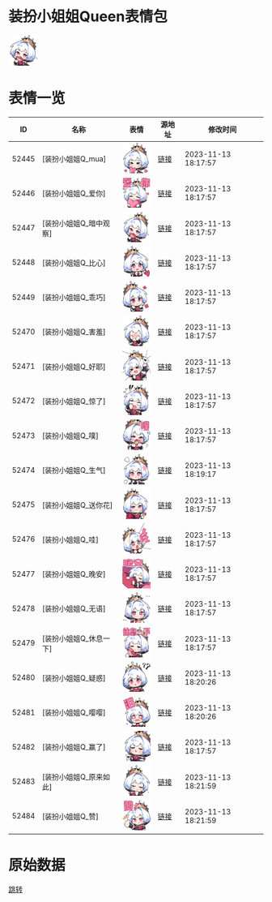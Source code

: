 # 装扮小姐姐Queen表情包

<img src="./cover.png" height="60" alt="cover" />

# 表情一览

|ID|名称|表情|源地址|修改时间|
|----|----|----|----|----|
|52445|[装扮小姐姐Q_mua]|<img src="./pic/052445_%5B装扮小姐姐Q_mua%5D.png" height="60" alt="mua"/>|[链接](https://i0.hdslb.com/bfs/emote/efc03223bdf5e9cc81ce9aa7715836a440cf6fd0.png)|2023-11-13 18:17:57|
|52446|[装扮小姐姐Q_爱你]|<img src="./pic/052446_%5B装扮小姐姐Q_爱你%5D.png" height="60" alt="爱你"/>|[链接](https://i0.hdslb.com/bfs/emote/30e87184b5a93d55e5f553404977803af83e8715.png)|2023-11-13 18:17:57|
|52447|[装扮小姐姐Q_暗中观察]|<img src="./pic/052447_%5B装扮小姐姐Q_暗中观察%5D.png" height="60" alt="暗中观察"/>|[链接](https://i0.hdslb.com/bfs/emote/9804b6fbf5bcc571a17b448eb69d00f592af5a13.png)|2023-11-13 18:17:57|
|52448|[装扮小姐姐Q_比心]|<img src="./pic/052448_%5B装扮小姐姐Q_比心%5D.png" height="60" alt="比心"/>|[链接](https://i0.hdslb.com/bfs/emote/e389dcbc30cc3d64488c2ecef8d9112a6ee3803d.png)|2023-11-13 18:17:57|
|52449|[装扮小姐姐Q_乖巧]|<img src="./pic/052449_%5B装扮小姐姐Q_乖巧%5D.png" height="60" alt="乖巧"/>|[链接](https://i0.hdslb.com/bfs/emote/bf0e1431a839b7313e9790d1dc00b892e2de8516.png)|2023-11-13 18:17:57|
|52470|[装扮小姐姐Q_害羞]|<img src="./pic/052470_%5B装扮小姐姐Q_害羞%5D.png" height="60" alt="害羞"/>|[链接](https://i0.hdslb.com/bfs/emote/9cdb387dfc093a33cffa273724f25624c9a7ae87.png)|2023-11-13 18:17:57|
|52471|[装扮小姐姐Q_好耶]|<img src="./pic/052471_%5B装扮小姐姐Q_好耶%5D.png" height="60" alt="好耶"/>|[链接](https://i0.hdslb.com/bfs/emote/638757f9450a0e85c3bd5feda0b9d45d495cdb15.png)|2023-11-13 18:17:57|
|52472|[装扮小姐姐Q_惊了]|<img src="./pic/052472_%5B装扮小姐姐Q_惊了%5D.png" height="60" alt="惊了"/>|[链接](https://i0.hdslb.com/bfs/emote/88fa7192079fd3323dd5cb2a8aec0b4d95c8f5bd.png)|2023-11-13 18:17:57|
|52473|[装扮小姐姐Q_噗]|<img src="./pic/052473_%5B装扮小姐姐Q_噗%5D.png" height="60" alt="噗"/>|[链接](https://i0.hdslb.com/bfs/emote/aa5760560580b4b637d9e7f0655a411ba989ac7a.png)|2023-11-13 18:17:57|
|52474|[装扮小姐姐Q_生气]|<img src="./pic/052474_%5B装扮小姐姐Q_生气%5D.png" height="60" alt="生气"/>|[链接](https://i0.hdslb.com/bfs/emote/11b0f9966afcb71a8744584c85f5e9c7e2921053.png)|2023-11-13 18:19:17|
|52475|[装扮小姐姐Q_送你花]|<img src="./pic/052475_%5B装扮小姐姐Q_送你花%5D.png" height="60" alt="送你花"/>|[链接](https://i0.hdslb.com/bfs/emote/cfdd303e0d607257358c6a9bc6013677f5115eef.png)|2023-11-13 18:17:57|
|52476|[装扮小姐姐Q_哇]|<img src="./pic/052476_%5B装扮小姐姐Q_哇%5D.png" height="60" alt="哇"/>|[链接](https://i0.hdslb.com/bfs/emote/8a3941b7600a445da61532620ea6f776099d8724.png)|2023-11-13 18:17:57|
|52477|[装扮小姐姐Q_晚安]|<img src="./pic/052477_%5B装扮小姐姐Q_晚安%5D.png" height="60" alt="晚安"/>|[链接](https://i0.hdslb.com/bfs/emote/c2b7f5b4e8722536f808436238bccd79ea3968cd.png)|2023-11-13 18:17:57|
|52478|[装扮小姐姐Q_无语]|<img src="./pic/052478_%5B装扮小姐姐Q_无语%5D.png" height="60" alt="无语"/>|[链接](https://i0.hdslb.com/bfs/emote/0618d635954c3374851a88d73460bf222bad2905.png)|2023-11-13 18:17:57|
|52479|[装扮小姐姐Q_休息一下]|<img src="./pic/052479_%5B装扮小姐姐Q_休息一下%5D.png" height="60" alt="休息一下"/>|[链接](https://i0.hdslb.com/bfs/emote/db75264047c1165b1cca0ba93e41b657b76faa42.png)|2023-11-13 18:17:57|
|52480|[装扮小姐姐Q_疑惑]|<img src="./pic/052480_%5B装扮小姐姐Q_疑惑%5D.png" height="60" alt="疑惑"/>|[链接](https://i0.hdslb.com/bfs/emote/9bc5ebed101715f169c81d78c7967a9e4f0f28ae.png)|2023-11-13 18:20:26|
|52481|[装扮小姐姐Q_嘤嘤]|<img src="./pic/052481_%5B装扮小姐姐Q_嘤嘤%5D.png" height="60" alt="嘤嘤"/>|[链接](https://i0.hdslb.com/bfs/emote/42032ee9df4ef3325dd3d4e66017529ff4595791.png)|2023-11-13 18:20:26|
|52482|[装扮小姐姐Q_赢了]|<img src="./pic/052482_%5B装扮小姐姐Q_赢了%5D.png" height="60" alt="赢了"/>|[链接](https://i0.hdslb.com/bfs/emote/285b31ad9c6aff2c2a01e7b3895dab3b9ed11a53.png)|2023-11-13 18:17:57|
|52483|[装扮小姐姐Q_原来如此]|<img src="./pic/052483_%5B装扮小姐姐Q_原来如此%5D.png" height="60" alt="原来如此"/>|[链接](https://i0.hdslb.com/bfs/emote/f590754ac944a399cc5a4fdf86328896a227c200.png)|2023-11-13 18:21:59|
|52484|[装扮小姐姐Q_赞]|<img src="./pic/052484_%5B装扮小姐姐Q_赞%5D.png" height="60" alt="赞"/>|[链接](https://i0.hdslb.com/bfs/emote/801f1afa78318a9c5222fbb2a1bf7e6158d31b1a.png)|2023-11-13 18:21:59|

# 原始数据

[跳转](./raw.json)


